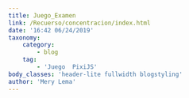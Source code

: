 ```yaml
---
title: Juego_Examen
link: /Recuerso/concentracion/index.html
date: '16:42 06/24/2019'
taxonomy:
    category:
        - blog
    tag:
        - 'Juego  PixiJS'
body_classes: 'header-lite fullwidth blogstyling'
author: 'Mery Lema'
---
```


